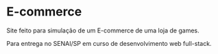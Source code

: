 # E-commerce

Site feito para simulação de um E-commerce de uma loja de games. 

Para entrega no SENAI/SP em curso de desenvolvimento web full-stack.
